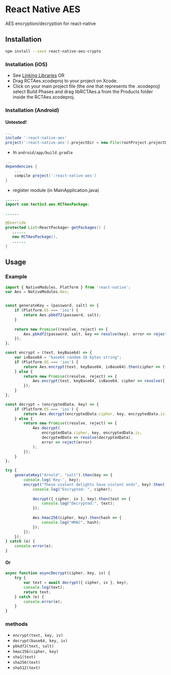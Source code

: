 # React Native AES

AES encryption/decryption for react-native

## Installation
```sh
npm install --save react-native-aes-crypto
```
### Installation (iOS)
* See [Linking Libraries](http://facebook.github.io/react-native/docs/linking-libraries-ios.html)
OR
* Drag RCTAes.xcodeproj to your project on Xcode.
* Click on your main project file (the one that represents the .xcodeproj) select Build Phases and drag libRCTAes.a from the Products folder inside the RCTAes.xcodeproj.

### Installation (Android)
#### Untested!
```gradle
...
include ':react-native-aes'
project(':react-native-aes').projectDir = new File(rootProject.projectDir, '../node_modules/react-native-aes/android/RCTAes')
```

* In `android/app/build.gradle`

```gradle
...
dependencies {
    ...
    compile project(':react-native-aes')
}
```

* register module (in MainApplication.java)

```java
......
import com.tectiv3.aes.RCTAesPackage;

......

@Override
protected List<ReactPackage> getPackages() {
   ......
   new RCTAesPackage(),
   ......
}
```

## Usage

### Example

```js
import { NativeModules, Platform } from 'react-native';
var Aes = NativeModules.Aes;


const generateKey = (password, salt) => {
    if (Platform.OS === 'ios') {
        return Aes.pbkdf2(password, salt);
    }
        
    return new Promise((resolve, reject) => {
        Aes.pbkdf2(password, salt, key => resolve(key), error => reject(error));
    });
};

const encrypt = (text, keyBase64) => {
    var ivBase64 = "base64 random 16 bytes string";
    if (Platform.OS === 'ios') {
        return Aes.encrypt(text, keyBase64, ivBase64).then(cipher => ({ cipher, iv: ivBase64 }));
    } else {
        return new Promise((resolve, reject) => {
            Aes.encrypt(text, keyBase64, ivBase64, cipher => resolve({ cipher, iv: ivBase64 }), error => reject(error));
        });
    }    
};

const decrypt = (encryptedData, key) => {
    if (Platform.OS === 'ios') {
        return Aes.decrypt(encryptedData.cipher, key, encryptedData.iv);
    } else {
        return new Promise((resolve, reject) => {
            Aes.decrypt(
                encryptedData.cipher, key, encryptedData.iv,
                decryptedData => resolve(decryptedData),
                error => reject(error)
            );
        });
    }    
};

try {
    generateKey("Arnold", "salt").then(key => {
        console.log('Key:', key);
        encrypt("These violent delights have violent ends", key).then(({cipher, iv}) => {
            console.log("Encrypted: ", cipher);
            
            decrypt({ cipher, iv }, key).then(text => {
                console.log("Decrypted:", text);
            });
            
            Aes.hmac256(cipher, key).then(hash => {
                console.log("HMAC", hash);
            });
        });
    });
} catch (e) {
    console.error(e);
}
```

#### Or

```js
async function asyncDecrypt(cipher, key, iv) {
    try {
        var text = await decrypt({ cipher, iv }, key);
        console.log(text);
        return text;
    } catch (e) {
        console.error(e);
    }
}
```

### methods

- `encrypt(text, key, iv)`
- `decrypt(base64, key, iv)`
- `pbkdf2(text, salt)`
- `hmac256(cipher, key)`
- `sha1(text)`
- `sha256(text)`
- `sha512(text)`
